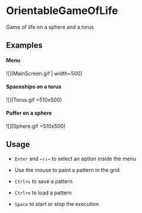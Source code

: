 # OrientableGameOfLife
Game of life on a sphere and a torus

## Examples

#### Menu
![](MainScreen.gif | width=500)

#### Spaceships on a torus
![](Torus.gif =510x500)

#### Puffer on a sphere
![](Sphere.gif =510x500)


## Usage

- `Enter` and `←↑↓→` to select an option inside the menu

- Use the mouse to paint a pattern in the grid

- `Ctrl+s` to save a pattern

- `Ctrl+o` to load a pattern

- `Space` to start or stop the execution

